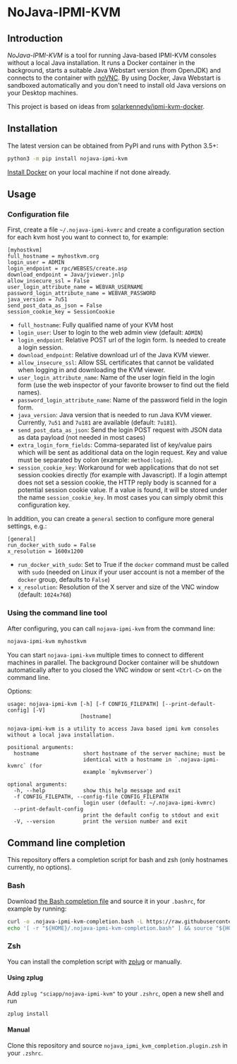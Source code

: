 # NoJava-IPMI-KVM

## Introduction

*NoJava-IPMI-KVM* is a tool for running Java-based IPMI-KVM consoles without a local Java installation. It runs a Docker
container in the background, starts a suitable Java Webstart version (from OpenJDK) and connects to the container with
[noVNC](https://github.com/novnc/noVNC). By using Docker, Java Webstart is sandboxed automatically and you don't need to
install old Java versions on your Desktop machines.

This project is based on ideas from [solarkennedy/ipmi-kvm-docker](https://github.com/solarkennedy/ipmi-kvm-docker).

## Installation

The latest version can be obtained from PyPI and runs with Python 3.5+:

```bash
python3 -m pip install nojava-ipmi-kvm
```

[Install Docker](https://www.docker.com/) on your local machine if not done already.

## Usage

### Configuration file

First, create a file `~/.nojava-ipmi-kvmrc` and create a configuration section for each kvm host you want to connect to,
for example:

```
[myhostkvm]
full_hostname = myhostkvm.org
login_user = ADMIN
login_endpoint = rpc/WEBSES/create.asp
download_endpoint = Java/jviewer.jnlp
allow_insecure_ssl = False
user_login_attribute_name = WEBVAR_USERNAME
password_login_attribute_name = WEBVAR_PASSWORD
java_version = 7u51
send_post_data_as_json = False
session_cookie_key = SessionCookie
```

-   `full_hostname`: Fully qualified name of your KVM host
-   `login_user`: User to login to the web admin view (default: `ADMIN`)
-   `login_endpoint`: Relative POST url of the login form. Is needed to create a login session.
-   `download_endpoint`: Relative download url of the Java KVM viewer.
-   `allow_insecure_ssl`: Allow SSL certificates that cannot be validated when logging in and downloading the KVM
    viewer.
-   `user_login_attribute_name`: Name of the user login field in the login form (use the web inspector of your favorite
    browser to find out the field names).
-   `password_login_attribute_name`: Name of the password field in the login form.
-   `java_version`: Java version that is needed to run Java KVM viewer. Currently, `7u51` and `7u181` are available
    (default: `7u181`).
-   `send_post_data_as_json`: Send the login POST request with JSON data as data payload (not needed in most cases)
-   `extra_login_form_fields`: Comma-separated list of key/value pairs which will be sent as additional data on the
    login request. Key and value must be separated by colon (example: `method:login`).
-   `session_cookie_key`: Workaround for web applications that do not set session cookies directly (for example with
    Javascript). If a login attempt does not set a session cookie, the HTTP reply body is scanned for a potential
    session cookie value. If a value is found, it will be stored under the name `session_cookie_key`. In most cases you
    can simply obmit this configuration key.


In addition, you can create a `general` section to configure more general settings, e.g.:

```
[general]
run_docker_with_sudo = False
x_resolution = 1600x1200
```

-   `run_docker_with_sudo`: Set to True if the `docker` command must be called with `sudo` (needed on Linux if your user
    account is not a member of the `docker` group, defaults to `False`)
-   `x_resolution`: Resolution of the X server and size of the VNC window (default: `1024x768`)

### Using the command line tool

After configuring, you can call `nojava-ipmi-kvm` from the command line:

```bash
nojava-ipmi-kvm myhostkvm
```

You can start `nojava-ipmi-kvm` multiple times to connect to different machines in parallel. The background Docker
container will be shutdown automatically after to you closed the VNC window or sent `<Ctrl-C>` on the command line.

Options:

```
usage: nojava-ipmi-kvm [-h] [-f CONFIG_FILEPATH] [--print-default-config] [-V]
                       [hostname]

nojava-ipmi-kvm is a utility to access Java based ipmi kvm consoles without a local java installation.

positional arguments:
  hostname              short hostname of the server machine; must be
                        identical with a hostname in `.nojava-ipmi-kvmrc` (for
                        example `mykvmserver`)

optional arguments:
  -h, --help            show this help message and exit
  -f CONFIG_FILEPATH, --config-file CONFIG_FILEPATH
                        login user (default: ~/.nojava-ipmi-kvmrc)
  --print-default-config
                        print the default config to stdout and exit
  -V, --version         print the version number and exit
```

## Command line completion

This repository offers a completion script for bash and zsh (only hostnames currently, no options).

### Bash

Download [the Bash completion
file](https://raw.githubusercontent.com/sciapp/nojava-ipmi-kvm/master/completion/bash/nojava-ipmi-kvm-completion.bash)
and source it in your `.bashrc`, for example by running:

```bash
curl -o .nojava-ipmi-kvm-completion.bash -L https://raw.githubusercontent.com/sciapp/nojava-ipmi-kvm/master/completion/bash/nojava-ipmi-kvm-completion.bash
echo '[ -r "${HOME}/.nojava-ipmi-kvm-completion.bash" ] && source "${HOME}/.nojava-ipmi-kvm-completion.bash"' >> ~/.bashrc
```

### Zsh

You can install the completion script with [zplug](https://github.com/zplug/zplug) or manually.

#### Using zplug

Add `zplug "sciapp/nojava-ipmi-kvm"` to your `.zshrc`, open a new shell and run

```bash
zplug install
```

#### Manual

Clone this repository and source `nojava_ipmi_kvm_completion.plugin.zsh` in your `.zshrc`.
